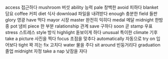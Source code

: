 access		접근하다
mushroom		버섯
ability		능력
pale		창백한
avoid		피하다
blanket		담요
coffee		커피
diet		식사
download		파일을 내려받다
enough		충분한
field		들판
glory		영광
have		먹다
mayor		시장
master		완전히 익히다
medal		메달
midnight		한밤중
pot		냄비
piece		한 부분
ralationship		관계
save		구하다
soon		곧
stamp		우표
stress		스트레스
style		방식
highlight		돋보이게 하다
unusual		특이한
climate		기후
take a picture		사진을 찍다
focus		초점을 맞추다
automatically		자동으로
try on		입어보다
tight		꽉 끼는
fix		고치다
water		물을 주다
sit around		빈둥거리다
graduation		졸업
midnight		자정
take a nap		낮잠을 자다

